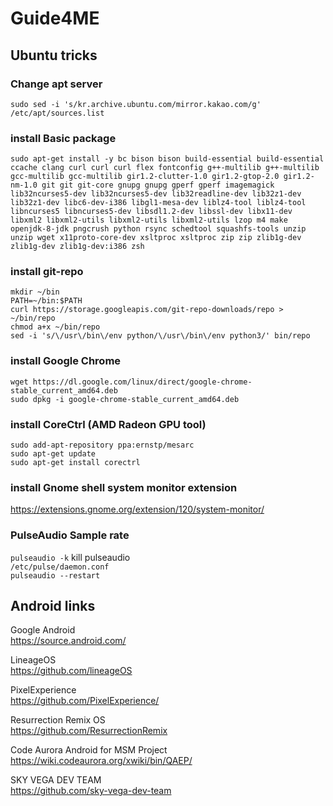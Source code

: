 # Guide4ME
## Ubuntu tricks
### Change apt server
`sudo sed -i 's/kr.archive.ubuntu.com/mirror.kakao.com/g' /etc/apt/sources.list`
### install Basic package
`sudo apt-get install -y bc bison bison build-essential build-essential ccache clang curl curl curl flex fontconfig g++-multilib g++-multilib gcc-multilib gcc-multilib gir1.2-clutter-1.0 gir1.2-gtop-2.0 gir1.2-nm-1.0 git git git-core gnupg gnupg gperf gperf imagemagick lib32ncurses5-dev lib32ncurses5-dev lib32readline-dev lib32z1-dev lib32z1-dev libc6-dev-i386 libgl1-mesa-dev liblz4-tool liblz4-tool libncurses5 libncurses5-dev libsdl1.2-dev libssl-dev libx11-dev libxml2 libxml2-utils libxml2-utils libxml2-utils lzop m4 make openjdk-8-jdk pngcrush python rsync schedtool squashfs-tools unzip unzip wget x11proto-core-dev xsltproc xsltproc zip zip zlib1g-dev zlib1g-dev zlib1g-dev:i386 zsh`
### install git-repo
`mkdir ~/bin`  
`PATH=~/bin:$PATH`  
`curl https://storage.googleapis.com/git-repo-downloads/repo > ~/bin/repo`  
`chmod a+x ~/bin/repo`  
`sed -i 's/\/usr\/bin\/env python/\/usr\/bin\/env python3/' bin/repo`
### install Google Chrome
`wget https://dl.google.com/linux/direct/google-chrome-stable_current_amd64.deb`  
`sudo dpkg -i google-chrome-stable_current_amd64.deb`
### install CoreCtrl (AMD Radeon GPU tool)
`sudo add-apt-repository ppa:ernstp/mesarc`  
`sudo apt-get update`  
`sudo apt-get install corectrl`
### install Gnome shell system monitor extension
https://extensions.gnome.org/extension/120/system-monitor/  

### PulseAudio Sample rate 
`pulseaudio -k` kill pulseaudio  
`/etc/pulse/daemon.conf`  
`pulseaudio --restart`  
  
  
## Android links
Google Android  
https://source.android.com/

LineageOS  
https://github.com/lineageOS

PixelExperience  
https://github.com/PixelExperience/

Resurrection Remix OS  
https://github.com/ResurrectionRemix

Code Aurora Android for MSM Project  
https://wiki.codeaurora.org/xwiki/bin/QAEP/

SKY VEGA DEV TEAM  
https://github.com/sky-vega-dev-team
